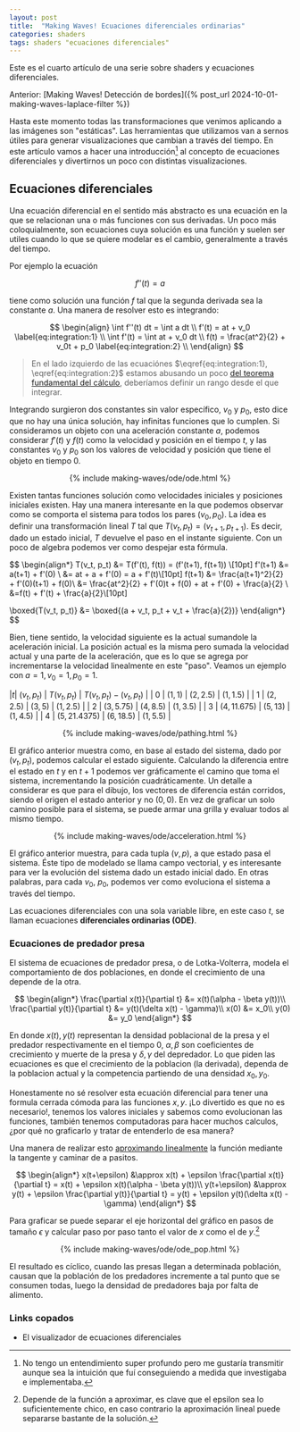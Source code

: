 ```yaml
---
layout: post
title:  "Making Waves! Ecuaciones diferenciales ordinarias"
categories: shaders
tags: shaders "ecuaciones diferenciales"
---
```



Este es el cuarto artículo de una serie sobre shaders y ecuaciones diferenciales.

Anterior: [Making Waves! Detección de bordes]({% post_url 2024-10-01-making-waves-laplace-filter %})

Hasta este momento todas las transformaciones que venimos aplicando a las imágenes son "estáticas".
Las herramientas que utilizamos van a sernos útiles para generar visualizaciones que cambian a través del tiempo.
En este artículo vamos a hacer una introducción[^1] al concepto de ecuaciones diferenciales y divertirnos un poco con distintas visualizaciones.

[^1]: No tengo un entendimiento super profundo pero me gustaría transmitir aunque sea la intuición que fuí conseguiendo a medida que investigaba e implementaba. 


## Ecuaciones diferenciales

Una ecuación diferencial en el sentido más abstracto es una ecuación en la que se relacionan una o más funciones con sus derivadas.
Un poco más coloquialmente, son ecuaciones cuya solución es una función y suelen ser utiles cuando lo que se quiere modelar es el cambio, generalmente a través del tiempo.

Por ejemplo la ecuación

$$f''(t) = a$$

tiene como solución una función $f$ tal que la segunda derivada sea la constante $a$.
Una manera de resolver esto es integrando:

$$
\begin{align}
    \int f''(t) dt = \int a dt \\
    f'(t) = at + v_0 \label{eq:integration:1} \\
    \int f'(t) = \int at + v_0 dt \\
    f(t) = \frac{at^2}{2} + v_0t + p_0 \label{eq:integration:2} \\
\end{align}
$$


> En el lado izquierdo de las ecuaciónes $\eqref{eq:integration:1}, \eqref{eq:integration:2}$ estamos abusando un poco [del teorema fundamental del cálculo](https://es.wikipedia.org/wiki/Teorema_fundamental_del_c%C3%A1lculo#Primer_teorema_fundamental_del_c%C3%A1lculo), deberíamos definir un rango desde el que integrar.

Integrando surgieron dos constantes sin valor específico, $v_0$ y $p_0$, esto dice que no hay una única solución, hay infinitas funciones que lo cumplen.
Si consideramos un objeto con una aceleración constante $a$, podemos considerar $f'(t)$ y $f(t)$ como la velocidad y posición en el tiempo $t$, y las constantes $v_0$ y $p_0$ son los valores de velocidad y posición que tiene el objeto en tiempo $0$.


<div style="display: flex; justify-content: center;">
{% include making-waves/ode/ode.html %}
</div>

Existen tantas funciones solución como velocidades iniciales y posiciones iniciales existen. 
Hay una manera interesante en la que podemos observar como se comporta el sistema para todos los pares $(v_0, p_0)$.
La idea es definir una transformación lineal $T$ tal que $T(v_t, p_t) = (v_{t+1}, p_{t+1})$.
Es decir, dado un estado inicial, $T$ devuelve el paso en el instante siguiente. 
Con un poco de algebra podemos ver como despejar esta fórmula.

$$
\begin{align*}
T(v_t, p_t) &= T(f'(t), f(t)) = (f'(t+1), f(t+1)) \\[10pt]
f'(t+1) &= a(t+1) + f'(0) \\
&= at + a + f'(0) = a + f'(t)\\[10pt]
f(t+1) &= \frac{a(t+1)^2}{2} + f'(0)(t+1) + f(0)\\
&= \frac{at^2}{2} + f'(0)t + f(0) + at + f'(0) + \frac{a}{2} \\
&=f(t) + f'(t) + \frac{a}{2}\\[10pt]

\boxed{T(v_t, p_t)} &= \boxed{(a + v_t, p_t + v_t + \frac{a}{2})}
\end{align*}
$$

Bien, tiene sentido, la velocidad siguiente es la actual sumandole la aceleración inicial.
La posición actual es la misma pero sumada la velocidad actual y una parte de la aceleración, que es lo que se agrega por incrementarse la velocidad linealmente en este "paso".
Veamos un ejemplo con $a = 1, v_0 = 1, p_0 = 1$.

|$t$| $(v_t, p_t)$ | $T(v_t, p_t)$ | $T(v_t, p_t) - (v_t, p_t)$ |
| $0$ | $(1, 1)$ | $(2, 2.5)$ | $(1, 1.5)$ |
| $1$ | $(2, 2.5)$ | $(3, 5)$ | $(1, 2.5)$ |
| $2$ | $(3, 5.75)$ | $(4, 8.5)$ | $(1, 3.5)$ |
| $3$ | $(4, 11.675)$ | $(5, 13)$ | $(1, 4.5)$ |
| $4$ | $(5, 21.4375)$ | $(6, 18.5)$ | $(1, 5.5)$ |

<div style="display: flex; justify-content: center;">
{% include making-waves/ode/pathing.html %}
</div>

El gráfico anterior muestra como, en base al estado del sistema, dado por $(v_t, p_t)$, podemos calcular el estado siguiente.
Calculando la diferencia entre el estado en $t$ y en $t + 1$ podemos ver gráficamente el camino que toma el sistema, incrementando
la posición cuadráticamente.
Un detalle a considerar es que para el dibujo, los vectores de diferencia están corridos, siendo el origen el estado anterior y no $(0, 0)$.
En vez de graficar un solo camino posible para el sistema, se puede armar una grilla y evaluar todos al mismo tiempo.

<div style="display: flex; justify-content: center;">
{% include making-waves/ode/acceleration.html %}
</div>

El gráfico anterior muestra, para cada tupla $(v, p)$, a que estado pasa el sistema. 
Éste tipo de modelado se llama campo vectorial, y es interesante para ver la evolución del sistema dado un estado inicial dado.
En otras palabras, para cada $v_0$, $p_0$, podemos ver como evoluciona el sistema a través del tiempo.

Las ecuaciones diferenciales con una sola variable libre, en este caso $t$, se llaman ecuaciones **diferenciales ordinarias (ODE)**.

### Ecuaciones de predador presa

El sistema de ecuaciones de predador presa, o de Lotka-Volterra, modela el comportamiento de dos poblaciones, en donde el crecimiento de una depende de la otra.

$$
\begin{align*}
    \frac{\partial x(t)}{\partial t} &= x(t)(\alpha - \beta y(t))\\
    \frac{\partial y(t)}{\partial t} &= y(t)(\delta x(t) - \gamma)\\
    x(0) &= x_0\\
    y(0) &= y_0
\end{align*}
$$

En donde $x(t), y(t)$ representan la densidad poblacional de la presa y el predador respectivamente en el tiempo 0, $\alpha, \beta$ son coeficientes de crecimiento y muerte de la presa y $\delta, \gamma$ del depredador.
Lo que piden las ecuaciones es que el crecimiento de la poblacion (la derivada), dependa de la poblacion actual y la competencia partiendo de una densidad $x_0, y_0$.

Honestamente no sé resolver esta ecuación diferencial para tener una formula cerrada cómoda para las funciones $x,y$.
¡Lo divertido es que no es necesario!, tenemos los valores iniciales y sabemos como evolucionan las funciones, también tenemos computadoras para hacer muchos calculos, ¿por qué no graficarlo y tratar de entenderlo de esa manera?

Una manera de realizar esto [aproximando linealmente](https://openstax.org/books/c%C3%A1lculo-volumen-1/pages/4-2-aproximaciones-lineales-y-diferenciales) la función mediante la tangente y caminar de a pasitos.

$$
\begin{align*}
    x(t+\epsilon) &\approx x(t) + \epsilon \frac{\partial x(t)}{\partial t} = x(t) + \epsilon x(t)(\alpha - \beta y(t))\\
    y(t+\epsilon) &\approx y(t) + \epsilon \frac{\partial y(t)}{\partial t} = y(t) + \epsilon y(t)(\delta x(t) - \gamma)
\end{align*}
$$

Para graficar se puede separar el eje horizontal del gráfico en pasos de tamaño $\epsilon$ y calcular paso por paso tanto el valor de $x$ como el de $y$.[^2]

[^2]: Depende de la función a aproximar, es clave que el epsilon sea lo suficientemente chico, en caso contrario la aproximación lineal puede separarse bastante de la solución.

<div style="display: flex; justify-content: center;">
{% include making-waves/ode/ode_pop.html %}
</div>

El resultado es cíclico, cuando las presas llegan a determinada población, causan que la población de los predadores incremente a tal punto que se consumen todas, luego la densidad de predadores baja por falta de alimento.


### Links copados

* El visualizador de ecuaciones diferenciales
